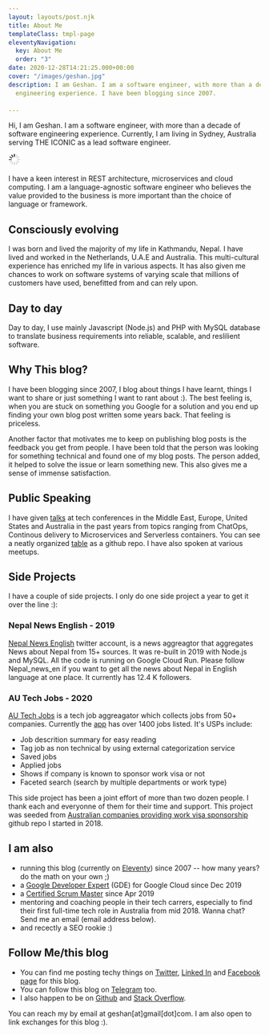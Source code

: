 ```yaml
---
layout: layouts/post.njk
title: About Me
templateClass: tmpl-page
eleventyNavigation:
  key: About Me
  order: "3"
date: 2020-12-28T14:21:25.000+00:00
cover: "/images/geshan.jpg"
description: I am Geshan. I am a software engineer, with more than a decade of software
  engineering experience. I have been blogging since 2007.

---
```

Hi, I am Geshan. I am a software engineer, with more than a decade of software engineering experience. Currently, I am living in Sydney, Australia serving THE ICONIC as a lead software engineer. 

<img class="center" src="/images/generic/loading.gif" data-echo="/images/geshan.jpg" title="Geshan Manandhar" alt="Geshan Manandhar">

I have a keen interest in REST architecture, microservices and cloud computing. I am a language-agnostic software engineer who believes the value provided to the business is more important than the choice of language or framework.

## Consciously evolving

I was born and lived the majority of my life in Kathmandu, Nepal. I have lived and worked in the Netherlands, U.A.E and Australia. This multi-cultural experience has enriched my life in various aspects. It has also given me chances to work on software systems of varying scale that millions of customers have used, benefitted from and can rely upon.

## Day to day

Day to day, I use mainly Javascript (Node.js) and PHP with MySQL database to translate business requirements into reliable, scalable, and reslilient software.

## Why This blog?

I have been blogging since 2007, I blog about things I have learnt, things I want to share or just something I want to rant about :). The best feeling is, when you are stuck on something you Google for a solution and you end up finding your own blog post written some years back. That feeling is priceless.

Another factor that motivates me to keep on publishing blog posts is the feedback you get from people. I have been told that the person was looking for something technical and found one of my blog posts. The person added, it helped to solve the issue or learn something new. This also gives me a sense of immense satisfaction.

## Public Speaking

I have given [talks](/blog/categories/talks/) at tech conferences in the Middle East, Europe, United States and Australia in the past years from topics ranging from ChatOps, Continous delivery to Microservices and Serverless containers. You can see a neatly organized [table](https://github.com/geshan/public-speaking) as a github repo. I have also spoken at various meetups.

## Side Projects

I have a couple of side projects. I only do one side project a year to get it over the line :):

### Nepal News English - 2019

[Nepal News English](https://twitter.com/nepal_news_en) twitter account, is a news aggreagtor that aggregates News about Nepal from 15+ sources. It was re-built in 2019 with Node.js and MySQL. All the code is running on Google Cloud Run. Please follow Nepal_news_en if you want to get all the news about Nepal in English language at one place. It currently has 12.4 K followers.

### AU Tech Jobs - 2020

[AU Tech Jobs](https://autechjobs.ml/) is a tech job aggreagator which collects jobs from 50+ companies. Currently the [app](https://app.autechjobs.ml/) has over 1400 jobs listed. It's USPs include:

* Job descrition summary for easy reading
* Tag job as non technical by using external categorization service
* Saved jobs
* Applied jobs
* Shows if company is known to sponsor work visa or not
* Faceted search (search by multiple departments or work type)

This side project has been a joint effort of more than two dozen people. I thank each and everyonne of them for their time and support. This project was seeded from [Australian companies providing work visa sponsorship](https://github.com/geshan/au-companies-providing-work-visa-sponsorship) github repo I started in 2018.

## I am also

* running this blog (currently on [Eleventy](https://www.11ty.dev/)) since 2007 -- how many years? do the math on your own ;)
* a [Google Developer Expert](https://developers.google.com/community/experts/directory/profile/profile-geshan_manandhar) (GDE) for Google Cloud since Dec 2019
* a [Certified Scrum Master](https://bcert.me/bc/html/show-badge.html?b=dkuowomp) since Apr 2019
* mentoring and coaching people in their tech carrers, especially to find their first full-time tech role in Australia from mid 2018. Wanna chat? Send me an email (email address below).
* and recectly a SEO rookie :)

## Follow Me/this blog

* You can find me posting techy things on [Twitter](https://twitter.com/geshan), [Linked In](https://linkedin.com/in/geshan) and [Facebook page](https://facebook.com/geshanblog) for this blog.
* You can follow this blog on [Telegram](https://t.me/geshanblog) too.
* I also happen to be on [Github](https://github.com/geshan) and [Stack Overflow](https://stackoverflow.com/users/112849/geshan).

You can reach my by email at geshan[at]gmail[dot]com. I am also open to link exchanges for this blog :).
